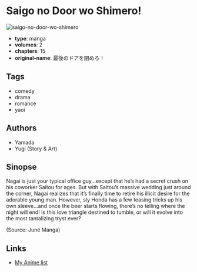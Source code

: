 # Saigo no Door wo Shimero!

![saigo-no-door-wo-shimero](https://cdn.myanimelist.net/images/manga/3/33045.jpg)

-   **type**: manga
-   **volumes**: 2
-   **chapters**: 15
-   **original-name**: 最後のドアを閉めろ！

## Tags

-   comedy
-   drama
-   romance
-   yaoi

## Authors

-   Yamada
-   Yugi (Story & Art)

## Sinopse

Nagai is just your typical office guy...except that he’s had a secret crush on his coworker Saitou for ages. But with Saitou’s massive wedding just around the corner, Nagai realizes that it’s finally time to retire his illicit desire for the adorable young man. However, sly Honda has a few teasing tricks up his own sleeve...and once the beer starts flowing, there’s no telling where the night will end! Is this love triangle destined to tumble, or will it evolve into the most tantalizing tryst ever?

(Source: Juné Manga)

## Links

-   [My Anime list](https://myanimelist.net/manga/234/Saigo_no_Door_wo_Shimero)
